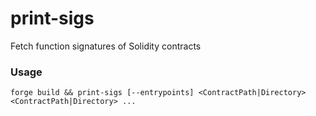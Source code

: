 # print-sigs
Fetch function signatures of Solidity contracts

### Usage

`forge build && print-sigs [--entrypoints] <ContractPath|Directory> <ContractPath|Directory> ... `
